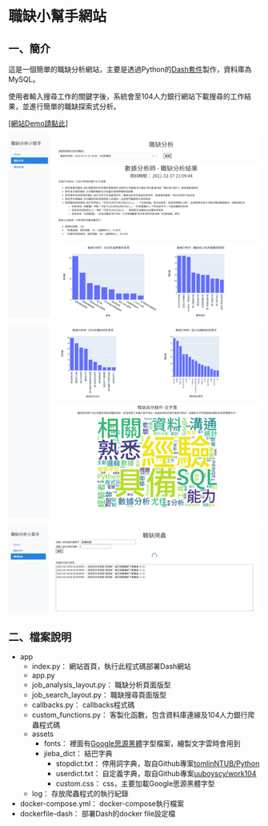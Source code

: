 # 職缺小幫手網站

## 一、簡介

這是一個簡單的職缺分析網站，主要是透過Python的[Dash套件](https://dash.plotly.com/)製作，資料庫為MySQL。

使用者輸入搜尋工作的關鍵字後，系統會至104人力銀行網站下載搜尋的工作結果，並進行簡單的職缺探索式分析。

[[網站Demo請點此]](http://18.219.72.96:8000/)

![](https://github.com/SuYenTing/job_analysis_helper/blob/main/demo/%E7%B6%B2%E7%AB%99%E7%95%AB%E9%9D%A2%E7%A4%BA%E6%84%8F-%E8%81%B7%E7%BC%BA%E5%88%86%E6%9E%901.png)

![](https://github.com/SuYenTing/job_analysis_helper/blob/main/demo/%E7%B6%B2%E7%AB%99%E7%95%AB%E9%9D%A2%E7%A4%BA%E6%84%8F-%E8%81%B7%E7%BC%BA%E5%88%86%E6%9E%902.png)

![](https://github.com/SuYenTing/job_analysis_helper/blob/main/demo/%E7%B6%B2%E7%AB%99%E7%95%AB%E9%9D%A2%E7%A4%BA%E6%84%8F-%E8%81%B7%E7%BC%BA%E7%88%AC%E8%9F%B2.png)

## 二、檔案說明

* app
    * index.py： 網站首頁，執行此程式碼部署Dash網站
    * app.py
    * job_analysis_layout.py： 職缺分析頁面版型
    * job_search_layout.py： 職缺搜尋頁面版型
    * callbacks.py： callbacks程式碼
    * custom_functions.py： 客製化函數，包含資料庫連線及104人力銀行爬蟲程式碼
    * assets
        * fonts： 裡面有[Google思源黑體](https://fonts.google.com/specimen/Noto+Sans+TC?preview.text_type=custom)字型檔案，繪製文字雲時會用到
        * jieba_dict： 結巴字典
            * stopdict.txt： 停用詞字典，取自Github專案[tomlinNTUB/Python](https://github.com/tomlinNTUB/Python/blob/master/%E4%B8%AD%E6%96%87%E5%88%86%E8%A9%9E/%E5%81%9C%E7%94%A8%E8%A9%9E.txt)
            * userdict.txt： 自定義字典，取自Github專案[uuboyscy/work104](https://github.com/uuboyscy/work104/blob/master/dict/bigData.txt)
            * custom.css： css，主要加載Google思源黑體字型
    * log： 存放爬蟲程式的執行紀錄
* docker-compose.yml： docker-compose執行檔案
* dockerfile-dash： 部署Dash的docker file設定檔

